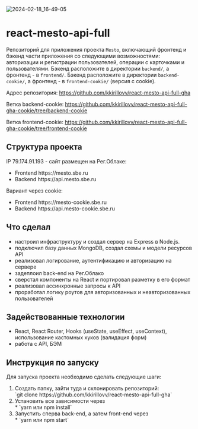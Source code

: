 ![2024-02-18_16-49-05](https://github.com/kkirillovv/react-mesto-api-full-gha-cookie/assets/122016948/33b74465-ad6d-4c41-b5de-d4695576eb31)


# react-mesto-api-full
Репозиторий для приложения проекта `Mesto`, включающий фронтенд и бэкенд части приложения со следующими возможностями: авторизации и регистрации пользователей, операции с карточками и пользователями. 
Бэкенд расположите в директории `backend/`, а фронтенд - в `frontend/`.
Бэкенд расположите в директории `backend-cookie/`, а фронтенд - в `frontend-cookie/` (версия с cookie). 
  
Адрес репозитория: https://github.com/kkirillovv/react-mesto-api-full-gha

Ветка backend-cookie: https://github.com/kkirillovv/react-mesto-api-full-gha-cookie/tree/backend-cookie

Ветка frontend-cookie: https://github.com/kkirillovv/react-mesto-api-full-gha-cookie/tree/frontend-cookie

## Структура проекта
IP 79.174.91.193 - сайт размещен на Рег.Облаке:
<ul>
  <li>Frontend https://mesto.sbe.ru</li>
  <li>Backend https://api.mesto.sbe.ru</li>
</ul>  
Вариант через cookie:
<ul>
  <li>Frontend https://mesto-cookie.sbe.ru</li>
  <li>Backend https://api.mesto-cookie.sbe.ru</li>
</ul>

## Что сделал
<ul>
  <li>настроил инфраструктуру и создал сервер на Express в Node.js.</li>
  <li>подключил базу данных MongoDB, создал схемы и модели ресурсов API</li>
  <li>реализовал логирование, аутентификацию и авторизацию на сервере</li>
  <li>задеплоил back-end на Рег.Облако</li>
  <li>сверстал компоненты на React и портировал разметку в его формат</li>
  <li>реализовал ассинхронные запросы к API</li>
  <li>проработал логику роутов для авторизованных и неавторизованных пользователей</li>
</ul>

## Задействованные технологии
<ul>
  <li>React, React Router, Hooks (useState, useEffect, useContext), использование кастомных хуков (валидация форм)</li>
  <li>работа с API, БЭМ</li>
</ul>

## Инструкция по запуску
Для запуска проекта необходимо сделать следующие шаги:
<ol>
  <li>Создать папку, зайти туда и склонировать репозиторий:</li>
   `git clone https://github.com/kkirillovv/react-mesto-api-full-gha`
  <li>Установить все зависимости через</li>
  * `yarn или npm install`
  <li>Запустить сперва back-end, а затем front-end через</li>
  * `yarn или npm start`
</ol>
